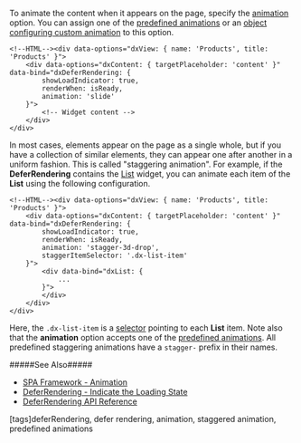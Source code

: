 To animate the content when it appears on the page, specify the [animation](/api-reference/10%20UI%20Widgets/dxDeferRendering/1%20Configuration/animation.md '/Documentation/ApiReference/UI_Widgets/dxDeferRendering/Configuration/#animation') option. You can assign one of the [predefined animations](/api-reference/50%20Common/utils/animationPresets '/Documentation/ApiReference/Common/utils/animationPresets/') or an [object configuring custom animation](/api-reference/50%20Common/Object%20Structures/animationConfig '/Documentation/ApiReference/Common/Object_Structures/animationConfig/') to this option.

    <!--HTML--><div data-options="dxView: { name: 'Products', title: 'Products' }">
        <div data-options="dxContent: { targetPlaceholder: 'content' }" data-bind="dxDeferRendering: {
            showLoadIndicator: true,
            renderWhen: isReady,
            animation: 'slide'
        }">
            <!-- Widget content -->
        </div>
    </div>

In most cases, elements appear on the page as a single whole, but if you have a collection of similar elements, they can appear one after another in a uniform fashion. This is called "staggering animation". For example, if the **DeferRendering** contains the [List](/api-reference/10%20UI%20Widgets/dxList '/Documentation/ApiReference/UI_Widgets/dxList/') widget, you can animate each item of the **List** using the following configuration.

    <!--HTML--><div data-options="dxView: { name: 'Products', title: 'Products' }">
        <div data-options="dxContent: { targetPlaceholder: 'content' }" data-bind="dxDeferRendering: {
            showLoadIndicator: true,
            renderWhen: isReady,
            animation: 'stagger-3d-drop',
            staggerItemSelector: '.dx-list-item'
        }">
            <div data-bind="dxList: {
                ...
            }">
            </div>
        </div>
    </div>

Here, the `.dx-list-item` is a [selector](https://api.jquery.com/category/selectors) pointing to each **List** item. Note also that the **animation** option accepts one of the [predefined animations](/api-reference/50%20Common/utils/animationPresets '/Documentation/ApiReference/Common/utils/animationPresets/'). All predefined staggering animations have a `stagger-` prefix in their names.

#####See Also#####
- [SPA Framework - Animation](/concepts/40%20SPA%20Framework/5%20Animation '/Documentation/Guide/SPA_Framework/Animation/')
- [DeferRendering - Indicate the Loading State](/concepts/05%20Widgets/DeferRendering/05%20Indicate%20the%20Loading%20State.md '/Documentation/Guide/Widgets/DeferRendering/Indicate_the_Loading_State/')
- [DeferRendering API Reference](/api-reference/10%20UI%20Widgets/dxDeferRendering '/Documentation/ApiReference/UI_Widgets/dxDeferRendering/')

[tags]deferRendering, defer rendering, animation, staggered animation, predefined animations